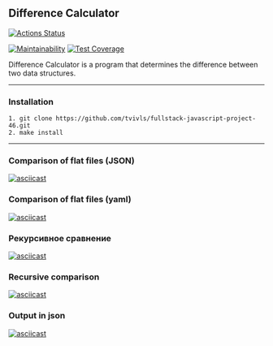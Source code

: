 ## Difference Calculator

[![Actions Status](https://github.com/tvivls/fullstack-javascript-project-46/workflows/hexlet-check/badge.svg)](https://github.com/tvivls/fullstack-javascript-project-46/actions)

[![Maintainability](https://api.codeclimate.com/v1/badges/e9dd8af2905a3f6743cf/maintainability)](https://codeclimate.com/github/tvivls/fullstack-javascript-project-46/maintainability)
[![Test Coverage](https://api.codeclimate.com/v1/badges/e9dd8af2905a3f6743cf/test_coverage)](https://codeclimate.com/github/tvivls/fullstack-javascript-project-46/test_coverage)

Difference Calculator is a program that determines the difference between two data structures.

_____________________________
### Installation
```
1. git clone https://github.com/tvivls/fullstack-javascript-project-46.git
2. make install
```
______________________________

### Comparison of flat files (JSON)
[![asciicast](https://asciinema.org/a/QHJGas4DjSG0Xrs2lnRZvbMFs.svg)](https://asciinema.org/a/QHJGas4DjSG0Xrs2lnRZvbMFs)
### Comparison of flat files (yaml)
[![asciicast](https://asciinema.org/a/lb6ylovnjxextqgfhe3mz929L.svg)](https://asciinema.org/a/lb6ylovnjxextqgfhe3mz929L)
### Рекурсивное сравнение
[![asciicast](https://asciinema.org/a/8VD4I9YFJxG4jyTCnLeMr93SE.svg)](https://asciinema.org/a/8VD4I9YFJxG4jyTCnLeMr93SE)
### Recursive comparison
[![asciicast](https://asciinema.org/a/lcphWpZg13NpG69bjQy0NtLN5.svg)](https://asciinema.org/a/lcphWpZg13NpG69bjQy0NtLN5)
### Output in json
[![asciicast](https://asciinema.org/a/qYVYALVWvgaNUX1h2BSrOLzbM.svg)](https://asciinema.org/a/qYVYALVWvgaNUX1h2BSrOLzbM)